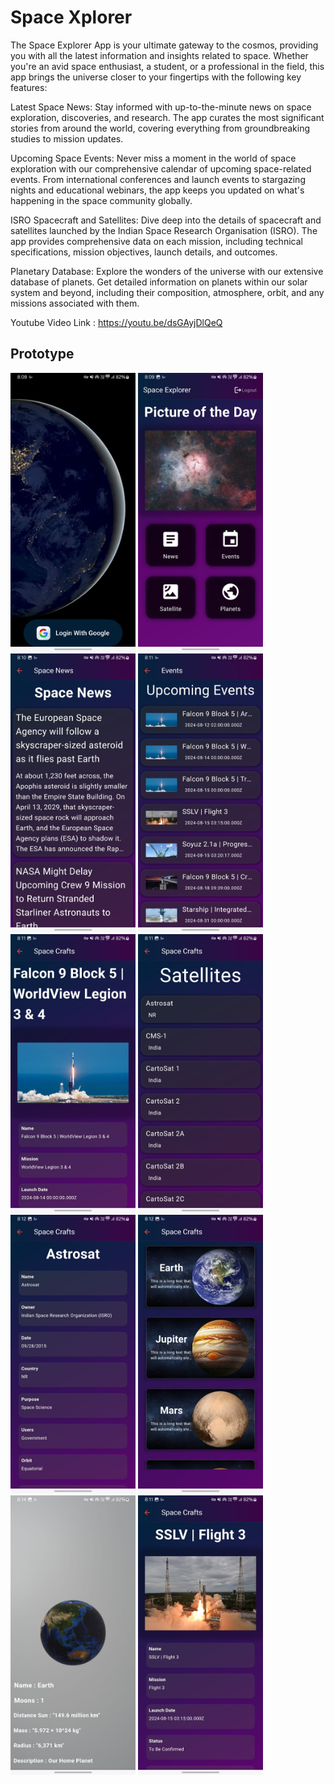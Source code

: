 
# Space Xplorer

The Space Explorer App is your ultimate gateway to the cosmos, providing you with all the latest information and insights related to space. Whether you're an avid space enthusiast, a student, or a professional in the field, this app brings the universe closer to your fingertips with the following key features:

Latest Space News: Stay informed with up-to-the-minute news on space exploration, discoveries, and research. The app curates the most significant stories from around the world, covering everything from groundbreaking studies to mission updates.

Upcoming Space Events: Never miss a moment in the world of space exploration with our comprehensive calendar of upcoming space-related events. From international conferences and launch events to stargazing nights and educational webinars, the app keeps you updated on what's happening in the space community globally.

ISRO Spacecraft and Satellites: Dive deep into the details of spacecraft and satellites launched by the Indian Space Research Organisation (ISRO). The app provides comprehensive data on each mission, including technical specifications, mission objectives, launch details, and outcomes.

Planetary Database: Explore the wonders of the universe with our extensive database of planets. Get detailed information on planets within our solar system and beyond, including their composition, atmosphere, orbit, and any missions associated with them.

Youtube Video Link : https://youtu.be/dsGAyjDlQeQ


## Prototype


<img src = "assets/1.jpg" alt="error" width = "200"/> 
<img src = "assets/2.jpg" alt="error" width = "200"/> 
<img src = "assets/3.jpg" alt="error" width = "200"/> 
<img src = "assets/4.jpg" alt="error" width = "200"/> 
<img src = "assets/5.jpg" alt="error" width = "200"/> 
<img src = "assets/6.jpg" alt="error" width = "200"/> 
<img src = "assets/7.jpg" alt="error" width = "200"/> 
<img src = "assets/8.jpg" alt="error" width = "200"/> 
<img src = "assets/9.jpg" alt="error" width = "200"/> 
<img src = "assets/10.jpg" alt="error" width = "200"/> 

 




 



